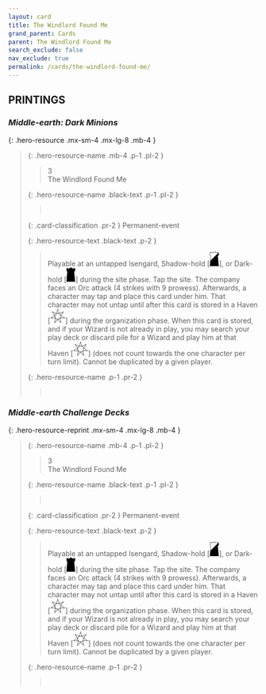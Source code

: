 ```yaml
---
layout: card
title: The Windlord Found Me
grand_parent: Cards
parent: The Windlord Found Me
search_exclude: false
nav_exclude: true
permalink: /cards/the-windlord-found-me/
---
```


## PRINTINGS


### _Middle-earth: Dark Minions_

{: .hero-resource .mx-sm-4 .mx-lg-8 .mb-4 }
> {: .hero-resource-name .mb-4 .p-1 .pl-2 }
> > <div class="card-mp">3</div>
> > <div class="card-name">The Windlord Found Me</div>
>
> {: .hero-resource-name .black-text .p-1 .pl-2 }
> > &nbsp;
>
> {: .card-classification .pr-2 }
> Permanent-event
>
> {: .hero-resource-text .black-text .p-2 }
> > Playable at an untapped Isengard, Shadow-hold \[![](/assets/images/shadow-hold.svg)], or Dark-hold \[![](/assets/images/dark-hold.svg)] during the site phase. Tap the site. The company faces an Orc attack (4 strikes with 9 prowess). Afterwards, a character may tap and place this card under him. That character may not untap until after this card is stored in a Haven \[![](/assets/images/free-haven.svg)] during the organization phase. When this card is stored, and if your Wizard is not already in play, you may search your play deck or discard pile for a Wizard and play him at that Haven \[![](/assets/images/free-haven.svg)] (does not count towards the one character per turn limit). Cannot be duplicated by a given player. 
> 
> {: .hero-resource-name .p-1 .pr-2 }
> > <div class="card-shield"></div>
> > <div class="card-corruption">&nbsp;</div>

### _Middle-earth Challenge Decks_

{: .hero-resource-reprint .mx-sm-4 .mx-lg-8 .mb-4 }
> {: .hero-resource-name .mb-4 .p-1 .pl-2 }
> > <div class="card-mp">3</div>
> > <div class="card-name">The Windlord Found Me</div>
>
> {: .hero-resource-name .black-text .p-1 .pl-2 }
> > &nbsp;
>
> {: .card-classification .pr-2 }
> Permanent-event
>
> {: .hero-resource-text .black-text .p-2 }
> > Playable at an untapped Isengard, Shadow-hold \[![](/assets/images/shadow-hold.svg)], or Dark-hold \[![](/assets/images/dark-hold.svg)] during the site phase. Tap the site. The company faces an Orc attack (4 strikes with 9 prowess). Afterwards, a character may tap and place this card under him. That character may not untap until after this card is stored in a Haven \[![](/assets/images/free-haven.svg)] during the organization phase. When this card is stored, and if your Wizard is not already in play, you may search your play deck or discard pile for a Wizard and play him at that Haven \[![](/assets/images/free-haven.svg)] (does not count towards the one character per turn limit). Cannot be duplicated by a given player. 
> 
> {: .hero-resource-name .p-1 .pr-2 }
> > <div class="card-shield"></div>
> > <div class="card-corruption">&nbsp;</div>
